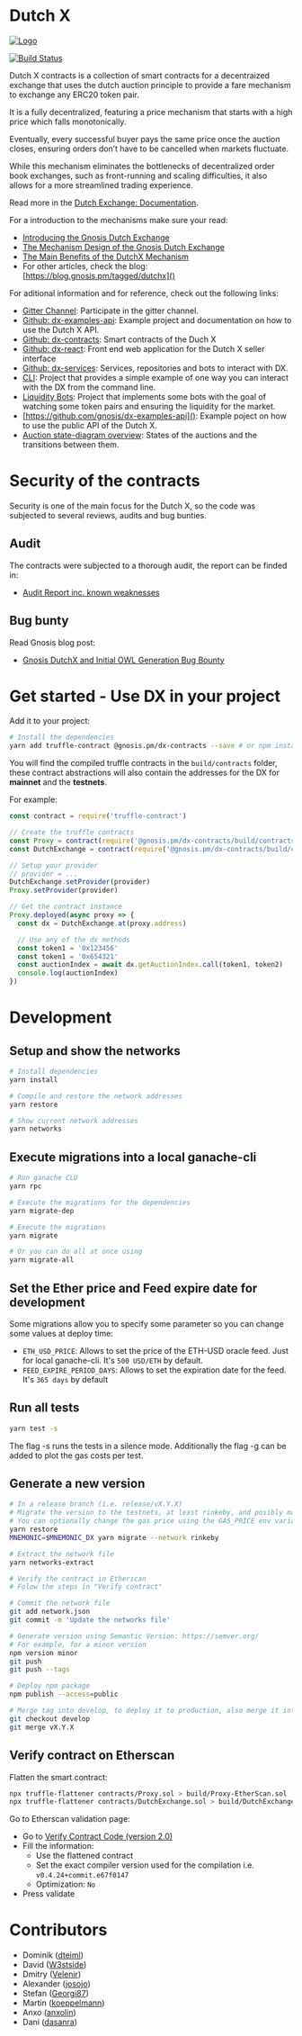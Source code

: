# Dutch X

[![Logo](https://raw.githubusercontent.com/gnosis/gnosis-contracts/master/assets/logo.png)](https://gnosis.pm/)

[![Build Status](https://travis-ci.org/gnosis/dutch-exchange.svg)](https://travis-ci.org/gnosis/dutch-exchange?branch=SmartContractAudit1.0)

Dutch X contracts is a collection of smart contracts for a decentraized exchange 
that uses the dutch auction principle to provide a fare mechanism to exchange 
any ERC20 token pair.

It is a fully decentralized, featuring a price mechanism that starts with a 
high price which falls monotonically.

Eventually, every successful buyer pays the same price once the auction closes, 
ensuring orders don’t have to be cancelled when markets fluctuate. 

While this mechanism eliminates the bottlenecks of decentralized order book 
exchanges, such as front-running and scaling difficulties, it also allows for a 
more streamlined trading experience.

Read more in the 
[Dutch Exchange: Documentation](https://drive.google.com/file/d/1OojAb6ogvQKVolkGDNVY1Pu74DbTNET6/view).

For a introduction to the mechanisms make sure your read:
* [Introducing the Gnosis Dutch Exchange](https://blog.gnosis.pm/introducing-the-gnosis-dutch-exchange-53bd3d51f9b2)
* [The Mechanism Design of the Gnosis Dutch Exchange](https://blog.gnosis.pm/the-mechanism-design-of-the-gnosis-dutch-exchange-4299a045d523)
* [The Main Benefits of the DutchX Mechanism](https://blog.gnosis.pm/the-main-benefits-of-the-dutchx-mechanism-6fc2ef6ee8b4)
* For other articles, check the blog: [https://blog.gnosis.pm/tagged/dutchx]()

For aditional information and for reference, check out the following 
links:

* [Gitter Channel](https://gitter.im/gnosis/DutchX): Participate in the gitter channel.
* [Github: dx-examples-api](https://github.com/gnosis/dx-examples-api): 
Example project and documentation on how to use the Dutch X API.
* [Github: dx-contracts](https://github.com/gnosis/dx-contracts): Smart 
contracts of the Duch X
* [Github: dx-react](https://github.com/gnosis/dx-react): Front end web 
application for the Dutch X seller interface
* [Github: dx-services](https://github.com/gnosis/dx-services): Services, 
repositories and bots to interact with DX.
* [CLI](https://github.com/gnosis/dx-example-cli-rinkeby): Project that provides
a simple example of one way you can interact with the DX from the command line.
* [Liquidity Bots](https://github.com/gnosis/dx-examples-liquidity-bots): 
Project that implements some bots with the goal of watching some token pairs and
ensuring the liquidity for the market.
* [https://github.com/gnosis/dx-examples-api](): Example poject on how to use 
the public API of the Dutch X.
* [Auction state-diagram overview](https://drive.google.com/file/d/1hWHtf2_GnBhtb85Yj7I7Xe3mF6jPe08U/view):
States of the auctions and the transitions between them.

# Security of the contracts
Security is one of the main focus for the Dutch X, so the code was subjected 
to several reviews, audits and bug bunties.

## Audit
The contracts were subjected to a thorough audit, the report can be finded in:
* [Audit Report inc. known weaknesses](https://drive.google.com/file/d/15aH3edp5IvkMS5R5pjzjg7wj08Vqh9OV/view)

## Bug bunty
Read Gnosis blog post:
* [Gnosis DutchX and Initial OWL Generation Bug Bounty](https://blog.gnosis.pm/gnosis-dutchx-and-initial-owl-generation-bug-bounty-71ba53dfd2db)

# Get started - Use DX in your project
Add it to your project:

```bash
# Install the dependencies
yarn add truffle-contract @gnosis.pm/dx-contracts --save # or npm install @gnosis.pm/dx-contracts --save
```

You will find the compiled truffle contracts in the `build/contracts` folder,
these contract abstractions will also contain the addresses for the DX for 
**mainnet** and the **testnets**.

For example:
```js
const contract = require('truffle-contract')

// Create the truffle contracts
const Proxy = contract(require('@gnosis.pm/dx-contracts/build/contracts/Proxy'))
const DutchExchange = contract(require('@gnosis.pm/dx-contracts/build/contracts/DutchExchange'))

// Setup your provider
// provider = ...
DutchExchange.setProvider(provider)
Proxy.setProvider(provider)

// Get the contract instance
Proxy.deployed(async proxy => {
  const dx = DutchExchange.at(proxy.address)

  // Use any of the dx methods
  const token1 = '0x123456'
  const token1 = '0x654321'
  const auctionIndex = await dx.getAuctionIndex.call(token1, token2)
  console.log(auctionIndex)
})
```

# Development
## Setup and show the networks
```bash
# Install dependencies
yarn install

# Compile and restore the network addresses
yarn restore

# Show current network addresses
yarn networks
```

## Execute migrations into a local ganache-cli
```bash
# Run ganache CLU
yarn rpc

# Execute the migrations for the dependencies
yarn migrate-dep

# Execute the migrations
yarn migrate

# Or you can do all at once using
yarn migrate-all
```

## Set the Ether price and Feed expire date for development
Some migrations allow you to specify some parameter so you can change some values
at deploy time:
* `ETH_USD_PRICE`: Allows to set the price of the ETH-USD oracle feed. Just for 
  local ganache-cli. It's `500 USD/ETH` by default.
* `FEED_EXPIRE_PERIOD_DAYS`: Allows to set the expiration date for the feed. 
  It's `365 days` by default

## Run all tests 
```bash
yarn test -s
```
The flag -s runs the tests in a silence mode. Additionally the flag -g can be added to plot the gas costs per test.


## Generate a new version
```bash
# In a release branch (i.e. release/vX.Y.X)
# Migrate the version to the testnets, at least rinkeby, and posibly mainnet
# You can optionally change the gas price using the GAS_PRICE env variable
yarn restore
MNEMONIC=$MNEMONIC_DX yarn migrate --network rinkeby

# Extract the network file
yarn networks-extract

# Verify the contract in Etherscan
# Folow the steps in "Verify contract"

# Commit the network file
git add network.json
git commit -m 'Update the networks file'

# Generate version using Semantic Version: https://semver.org/
# For example, for a minor version
npm version minor
git push
git push --tags

# Deploy npm package
npm publish --access=public

# Merge tag into develop, to deploy it to production, also merge it into master
git checkout develop
git merge vX.Y.X
```

## Verify contract on Etherscan
Flatten the smart contract:
```bash
npx truffle-flattener contracts/Proxy.sol > build/Proxy-EtherScan.sol
npx truffle-flattener contracts/DutchExchange.sol > build/DutchExchange-EtherScan.sol
```

Go to Etherscan validation page:
* Go to [Verify Contract Code (version 2.0)](https://rinkeby.etherscan.io/verifyContract2?a=)
* Fill the information:
  * Use the flattened contract
  * Set the exact compiler version used for the compilation i.e. `v0.4.24+commit.e67f0147`
  * Optimization: `No`
* Press validate

# Contributors
- Dominik ([dteiml](https://github.com/dteiml))
- David ([W3stside](https://github.com/w3stside))
- Dmitry ([Velenir](https://github.com/Velenir))
- Alexander ([josojo](https://github.com/josojo))
- Stefan ([Georgi87](https://github.com/Georgi87))
- Martin ([koeppelmann](https://github.com/koeppelmann))
- Anxo ([anxolin](https://github.com/anxolin))
- Dani ([dasanra](https://github.com/dasanra))
